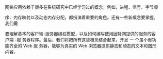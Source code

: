 网络应用依赖千很多在系统研究中已经学习过的概念。例如，进程、信号、字节顺

序、内存映射以及动态内存分配，都扮演着重要的角色。还有一些新概念要掌握。我们需

要理解基本的客户端-服务器编程模型，以及如何编写使用因特网提供的服务的客户端 -服 务器程序。最后，我们将把所有这些概念结合起来，开发 一 个虽小但功能齐全的 Web 服 务器，能够为真实的 Web 浏览器提供静态和动态的文本和图形内容。